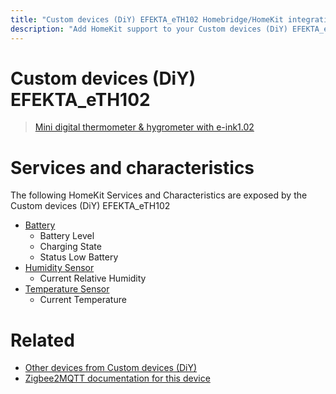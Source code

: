```yaml
---
title: "Custom devices (DiY) EFEKTA_eTH102 Homebridge/HomeKit integration"
description: "Add HomeKit support to your Custom devices (DiY) EFEKTA_eTH102, using Homebridge, Zigbee2MQTT and homebridge-z2m."
---
```

<!---
This file has been GENERATED using src/docgen/docgen.ts
DO NOT EDIT THIS FILE MANUALLY!
-->
# Custom devices (DiY) EFEKTA_eTH102
> [Mini digital thermometer & hygrometer with e-ink1.02](http://efektalab.com/eTH102)


# Services and characteristics
The following HomeKit Services and Characteristics are exposed by
the Custom devices (DiY) EFEKTA_eTH102

* [Battery](../../battery.md)
  * Battery Level
  * Charging State
  * Status Low Battery
* [Humidity Sensor](../../sensors.md)
  * Current Relative Humidity
* [Temperature Sensor](../../sensors.md)
  * Current Temperature


# Related
* [Other devices from Custom devices (DiY)](../index.md#custom_devices_diy)
* [Zigbee2MQTT documentation for this device](https://www.zigbee2mqtt.io/devices/EFEKTA_eTH102.html)